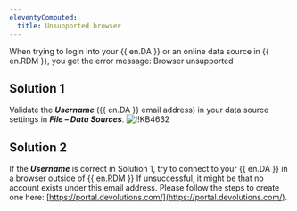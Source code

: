 ```yaml
---
eleventyComputed:
  title: Unsupported browser
---
```

When trying to login into your {{ en.DA }} or an online data source in {{ en.RDM }}, you get the error message: Browser unsupported
## Solution 1
Validate the ***Username*** ({{ en.DA }} email address) in your data source settings in ***File – Data Sources***.
![!!KB4632](https://webdevolutions.azureedge.net/docs/en/kb/KB4632.png)
## Solution 2
If the ***Username*** is correct in Solution 1, try to connect to your {{ en.DA }} in a browser outside of {{ en.RDM }} If unsuccessful, it might be that no account exists under this email address. Please follow the steps to create one here: [https://portal.devolutions.com/](https://portal.devolutions.com/).
